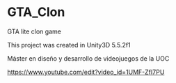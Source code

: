 # GTA_Clon
GTA lite clon game

This project was created in Unity3D 5.5.2f1

Máster en diseño y desarrollo de videojuegos de la UOC

https://www.youtube.com/edit?video_id=1UMF-ZfI7PU

